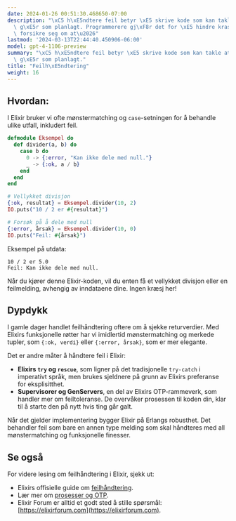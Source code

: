 ```yaml
---
date: 2024-01-26 00:51:30.468650-07:00
description: "\xC5 h\xE5ndtere feil betyr \xE5 skrive kode som kan takle at ting ikke\
  \ g\xE5r som planlagt. Programmerere gj\xF8r det for \xE5 hindre krasj og for \xE5\
  \ forsikre seg om at\u2026"
lastmod: '2024-03-13T22:44:40.450906-06:00'
model: gpt-4-1106-preview
summary: "\xC5 h\xE5ndtere feil betyr \xE5 skrive kode som kan takle at ting ikke\
  \ g\xE5r som planlagt."
title: "Feilh\xE5ndtering"
weight: 16
---
```


## Hvordan:
I Elixir bruker vi ofte mønstermatching og `case`-setningen for å behandle ulike utfall, inkludert feil.

```elixir
defmodule Eksempel do
  def divider(a, b) do
    case b do
      0 -> {:error, "Kan ikke dele med null."}
      _ -> {:ok, a / b}
    end
  end
end

# Vellykket divisjon
{:ok, resultat} = Eksempel.divider(10, 2)
IO.puts("10 / 2 er #{resultat}")

# Forsøk på å dele med null
{:error, årsak} = Eksempel.divider(10, 0)
IO.puts("Feil: #{årsak}")
```

Eksempel på utdata:
```
10 / 2 er 5.0
Feil: Kan ikke dele med null.
```

Når du kjører denne Elixir-koden, vil du enten få et vellykket divisjon eller en feilmelding, avhengig av inndataene dine. Ingen kræsj her!

## Dypdykk
I gamle dager handlet feilhåndtering oftere om å sjekke returverdier. Med Elixirs funksjonelle røtter har vi imidlertid mønstermatching og merkede tupler, som `{:ok, verdi}` eller `{:error, årsak}`, som er mer elegante.

Det er andre måter å håndtere feil i Elixir:

- **Elixirs `try` og `rescue`**, som ligner på det tradisjonelle `try-catch` i imperativt språk, men brukes sjeldnere på grunn av Elixirs preferanse for eksplisitthet.
- **Supervisorer og GenServers**, en del av Elixirs OTP-rammeverk, som handler mer om feiltoleranse. De overvåker prosessen til koden din, klar til å starte den på nytt hvis ting går galt.

Når det gjelder implementering bygger Elixir på Erlangs robusthet. Det behandler feil som bare en annen type melding som skal håndteres med all mønstermatching og funksjonelle finesser.

## Se også
For videre lesing om feilhåndtering i Elixir, sjekk ut:

- Elixirs offisielle guide om [feilhåndtering](https://elixir-lang.org/getting-started/try-catch-and-rescue.html).
- Lær mer om [prosesser og OTP](https://elixir-lang.org/getting-started/mix-otp/introduction-to-mix.html).
- Elixir Forum er alltid et godt sted å stille spørsmål: [https://elixirforum.com](https://elixirforum.com).
